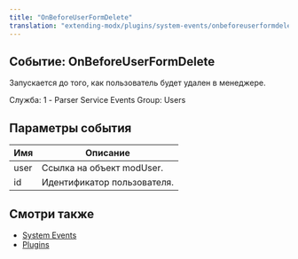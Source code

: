 ```yaml
---
title: "OnBeforeUserFormDelete"
translation: "extending-modx/plugins/system-events/onbeforeuserformdelete"
---
```


## Событие: OnBeforeUserFormDelete

Запускается до того, как пользователь будет удален в менеджере.

Служба: 1 - Parser Service Events
Group: Users

## Параметры события

| Имя  | Описание                    |
| ---- | --------------------------- |
| user | Ссылка на объект modUser.   |
| id   | Идентификатор пользователя. |

## Смотри также

- [System Events](extending-modx/plugins/system-events "System Events")
- [Plugins](extending-modx/plugins "Plugins")
